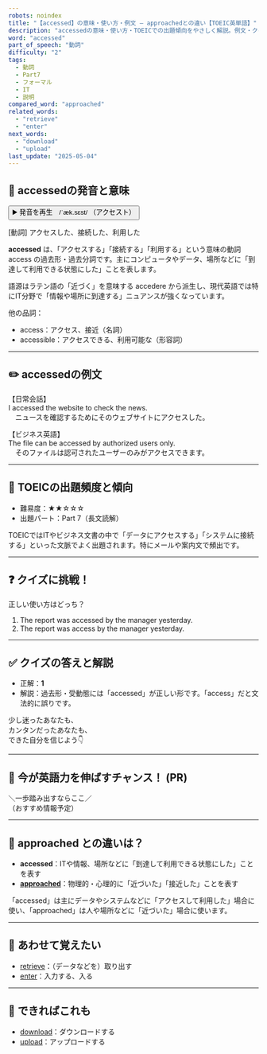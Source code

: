 ```yaml
---
robots: noindex
title: "【accessed】の意味・使い方・例文 ― approachedとの違い【TOEIC英単語】"
description: "accessedの意味・使い方・TOEICでの出題傾向をやさしく解説。例文・クイズ付きでapproachedとの違いもわかりやすく学べます。"
word: "accessed"
part_of_speech: "動詞"
difficulty: "2"
tags:
  - 動詞
  - Part7
  - フォーマル
  - IT
  - 説明
compared_word: "approached"
related_words:
  - "retrieve"
  - "enter"
next_words:
  - "download"
  - "upload"
last_update: "2025-05-04"
---
```


## 🔰 accessedの発音と意味

<button class="play-audio" onclick="playTTS('accessed')">
  <span class="play-audio-main">
    ▶️ 発音を再生　/ˈæk.sɛst/
  </span>
  <span class="play-audio-sub">
    （アクセスト）
  </span>
</button>

[動詞] アクセスした、接続した、利用した

**accessed** は、「アクセスする」「接続する」「利用する」という意味の動詞 access の過去形・過去分詞です。主にコンピュータやデータ、場所などに「到達して利用できる状態にした」ことを表します。

語源はラテン語の「近づく」を意味する accedere から派生し、現代英語では特にIT分野で「情報や場所に到達する」ニュアンスが強くなっています。

他の品詞：  
- access：アクセス、接近（名詞）
- accessible：アクセスできる、利用可能な（形容詞）

---

## ✏️ accessedの例文

【日常会話】  
I accessed the website to check the news.  
　ニュースを確認するためにそのウェブサイトにアクセスした。

【ビジネス英語】  
The file can be accessed by authorized users only.  
　そのファイルは認可されたユーザーのみがアクセスできます。

---

## 🎯 TOEICの出題頻度と傾向

- 難易度：★★☆☆☆
- 出題パート：Part 7（長文読解）

TOEICではITやビジネス文書の中で「データにアクセスする」「システムに接続する」といった文脈でよく出題されます。特にメールや案内文で頻出です。

---

## ❓ クイズに挑戦！

正しい使い方はどっち？

1. The report was accessed by the manager yesterday.  
2. The report was access by the manager yesterday.

---

## ✅ クイズの答えと解説

- 正解：**1**
- 解説：過去形・受動態には「accessed」が正しい形です。「access」だと文法的に誤りです。

少し迷ったあなたも、  
カンタンだったあなたも、  
できた自分を信じよう👇️

---

## 🚀 今が英語力を伸ばすチャンス！ (PR)

<div class="info-center">
＼一歩踏み出すならここ／<br>  
（おすすめ情報予定）
</div>

---

## 🤔  approached との違いは？

- **accessed**：ITや情報、場所などに「到達して利用できる状態にした」ことを表す
- **[approached](/word/approached)**：物理的・心理的に「近づいた」「接近した」ことを表す

「accessed」は主にデータやシステムなどに「アクセスして利用した」場合に使い、「approached」は人や場所などに「近づいた」場合に使います。

---

## 🧩 あわせて覚えたい

- [retrieve](/word/retrieve)：（データなどを）取り出す
- [enter](/word/enter)：入力する、入る

---

## 📖 できればこれも

- [download](/word/download)：ダウンロードする
- [upload](/word/upload)：アップロードする

<!-- cvid: aid49_bid20 -->
